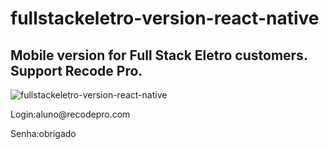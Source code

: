 # fullstackeletro-version-react-native
## Mobile version for Full Stack Eletro customers. Support Recode Pro.

![fullstackeletro-version-react-native](https://media.giphy.com/media/J1bhsMEhSr5f0ZLHZs/giphy.gif)

<p>Login:aluno@recodepro.com</p>
<p>Senha:obrigado</p>